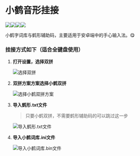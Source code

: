 # 小鹤音形挂接

[![](https://img.shields.io/badge/小鹤-挂接-red.svg)](http://www.xinshuru.com/index.html?p=win)[![](https://img.shields.io/badge/小鹤-双拼-red.svg)](https://www.flypy.com/)[![](https://img.shields.io/badge/小鹤-鹤形-red.svg)](https://www.flypy.com/)[![](https://img.shields.io/badge/安卓-手心输入法-blue.svg)](http://www.xinshuru.com/index.html?p=win)

小鹤字词库与鹤形辅助码，主要适用于安卓端中的手心输入法。:yum:



### 挂接方式如下（适合全键盘使用）



1. **打开设置，选择双拼**

   ![选择双拼](https://github.com/kevin-okay/Flypy/blob/master/Images_Palm/%E9%80%89%E6%8B%A9%E5%8F%8C%E6%8B%BC.png?raw=true)

2. **双拼方案方案选择小鹤双拼**

   ![选择小鹤双拼方案](https://github.com/kevin-okay/Flypy/blob/master/Images_Palm/%E9%80%89%E6%8B%A9%E5%B0%8F%E9%B9%A4%E5%8F%8C%E6%8B%BC%E6%96%B9%E6%A1%88.png?raw=true)

3. **导入鹤形.txt文件** 

   > 只要小鹤双拼，不需要鹤形辅助码的可以跳过这一步

   ![导入鹤形.txt文件](https://github.com/kevin-okay/Flypy/blob/master/Images_Palm/%E5%AF%BC%E5%85%A5%E9%B9%A4%E5%BD%A2.txt%E6%96%87%E4%BB%B6.png?raw=true)

4. **导入小鹤词库.ini文件**

   ![导入小鹤词库.bin文件](https://github.com/kevin-okay/Flypy/blob/master/Images_Palm/%E5%AF%BC%E5%85%A5%E5%B0%8F%E9%B9%A4%E8%AF%8D%E5%BA%93.bin%E6%96%87%E4%BB%B6.png?raw=true)
